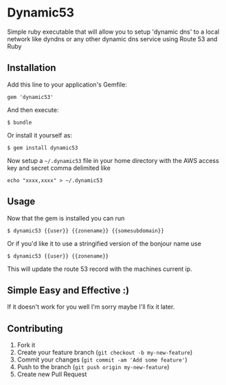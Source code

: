 # Dynamic53

Simple ruby executable that will allow you to setup 'dynamic dns' to a local network like dyndns or any other dynamic dns service using Route 53 and Ruby

## Installation

Add this line to your application's Gemfile:

    gem 'dynamic53'

And then execute:

    $ bundle

Or install it yourself as:

    $ gem install dynamic53

Now setup a `~/.dynamic53` file in your home directory with the AWS access key and secret comma delimited like

    echo "xxxx,xxxx" > ~/.dynamic53

## Usage

Now that the gem is installed you can run

    $ dynamic53 {{user}} {{zonename}} {{somesubdomain}}    

Or if you'd like it to use a stringified version of the bonjour name use

    $ dynamic53 {{user}} {{zonename}}

This will update the route 53 record with the machines current ip.

## Simple Easy and Effective :)

If it doesn't work for you well I'm sorry maybe I'll fix it later.

## Contributing

1. Fork it
2. Create your feature branch (`git checkout -b my-new-feature`)
3. Commit your changes (`git commit -am 'Add some feature'`)
4. Push to the branch (`git push origin my-new-feature`)
5. Create new Pull Request
